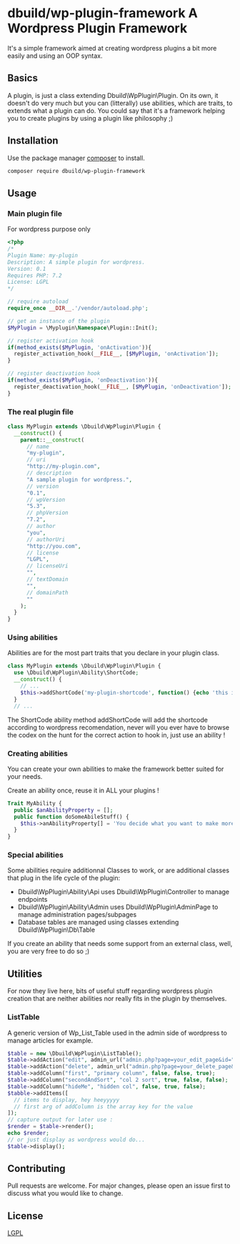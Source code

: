 # dbuild/wp-plugin-framework A Wordpress Plugin Framework

It's a simple framework aimed at creating wordpress plugins a bit more easily and using an OOP syntax.

## Basics

A plugin, is just a class extending Dbuild\WpPlugin\Plugin. On its own, it doesn't do very much but you can (litterally) use abilities, which are traits, to extends what a plugin can do.
You could say that it's a framework helping you to create plugins by using a plugin like philosophy ;)

## Installation

Use the package manager [composer](https://getcomposer.org/) to install.

```bash
composer require dbuild/wp-plugin-framework
```

## Usage

### Main plugin file

For wordpress purpose only

```php
<?php
/*
Plugin Name: my-plugin
Description: A simple plugin for wordpress.
Version: 0.1
Requires PHP: 7.2
License: LGPL
*/

// require autoload
require_once __DIR__.'/vendor/autoload.php';

// get an instance of the plugin
$MyPlugin = \Myplugin\Namespace\Plugin::Init();

// register activation hook
if(method_exists($MyPlugin, 'onActivation')){
  register_activation_hook(__FILE__, [$MyPlugin, 'onActivation']);
}

// register deactivation hook
if(method_exists($MyPlugin, 'onDeactivation')){
  register_deactivation_hook(__FILE__, [$MyPlugin, 'onDeactivation']);
}

```

### The real plugin file

```php
class MyPlugin extends \Dbuild\WpPlugin\Plugin {
  __construct() {
    parent::__construct(
      // name
      "my-plugin",
      // uri
      "http://my-plugin.com",
      // description
      "A sample plugin for wordpress.",
      // version
      "0.1",
      // wpVersion
      "5.3",
      // phpVersion
      "7.2",
      // author
      "you",
      // authorUri
      "http://you.com",
      // license
      "LGPL",
      // licenseUri
      "",
      // textDomain
      "",
      // domainPath
      ""
    );
  }
}
```

### Using abilities

Abilities are for the most part traits that you declare in your plugin class.

```php
class MyPlugin extends \Dbuild\WpPlugin\Plugin {
  use \Dbuild\WpPlugin\Ability\ShortCode;
  __construct() {
    // ...
    $this->addShortCode('my-plugin-shortcode', function() {echo 'this is my plugin shortcode';});
  }
  // ...
```

The ShortCode ability method addShortCode will add the shortcode according to wordpress recomendation, never will you ever have to browse the codex on the hunt for the correct action to hook in, just use an ability !

### Creating abilities

You can create your own abilities to make the framework better suited for your needs.

Create an ability once, reuse it in ALL your plugins !

```php
Trait MyAbility {
  public $anAbilityProperty = [];
  public function doSomeAbileStuff() {
    $this->anAbilityProperty[] = 'You decide what you want to make more easy ;)';
  }
}
```

### Special abilities

Some abilities require additionnal Classes to work, or are additional classes that plug in the life cycle of the plugin:

* Dbuild\WpPlugin\Ability\Api uses Dbuild\WpPlugin\Controller to manage endpoints
* Dbuild\WpPlugin\Ability\Admin uses Dbuild\WpPlugin\AdminPage to manage administration pages/subpages
* Database tables are managed using classes extending Dbuild\WpPlugin\Db\Table

If you create an ability that needs some support from an external class, well, you are very free to do so ;)

## Utilities

For now they live here, bits of useful stuff regarding wordpress plugin creation that are neither abilities nor really fits in the plugin by themselves.

### ListTable

A generic version of Wp_List_Table used in the admin side of wordpress to manage articles for example.

```php
$table = new \Dbuild\WpPlugin\ListTable();
$table->addAction("edit", admin_url("admin.php?page=your_edit_page&id="));
$table->addAction("delete", admin_url("admin.php?page=your_delete_page&id="));
$table->addColumn("first", "primary column", false, false, true);
$table->addColumn("secondAndSort", "col 2 sort", true, false, false);
$table->addColumn("hideMe", "hidden col", false, true, false);
$tabble->addItems([
  // items to display, hey heeyyyyy
  // first arg of addColumn is the array key for the value
]);
// capture output for later use :
$render = $table->render();
echo $render;
// or just display as wordpress would do...
$table->display();
```

## Contributing

Pull requests are welcome. For major changes, please open an issue first to discuss what you would like to change.

## License

[LGPL](https://choosealicense.com/licenses/lgpl-3.0/)
